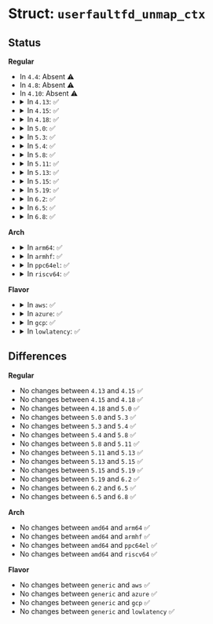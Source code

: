 # Struct: <code>userfaultfd_unmap_ctx</code>

## Status
<b>Regular</b>
<ul>
<li>
In <code>4.4</code>: Absent ⚠️
</li>
<li>
In <code>4.8</code>: Absent ⚠️
</li>
<li>
In <code>4.10</code>: Absent ⚠️
</li>
<li>
<details>
<summary>In <code>4.13</code>: ✅</summary>

```c
struct userfaultfd_unmap_ctx {
    struct userfaultfd_ctx *ctx;
    long unsigned int start;
    long unsigned int end;
    struct list_head list;
};
```
</details>
</li>
<li>
<details>
<summary>In <code>4.15</code>: ✅</summary>

```c
struct userfaultfd_unmap_ctx {
    struct userfaultfd_ctx *ctx;
    long unsigned int start;
    long unsigned int end;
    struct list_head list;
};
```
</details>
</li>
<li>
<details>
<summary>In <code>4.18</code>: ✅</summary>

```c
struct userfaultfd_unmap_ctx {
    struct userfaultfd_ctx *ctx;
    long unsigned int start;
    long unsigned int end;
    struct list_head list;
};
```
</details>
</li>
<li>
<details>
<summary>In <code>5.0</code>: ✅</summary>

```c
struct userfaultfd_unmap_ctx {
    struct userfaultfd_ctx *ctx;
    long unsigned int start;
    long unsigned int end;
    struct list_head list;
};
```
</details>
</li>
<li>
<details>
<summary>In <code>5.3</code>: ✅</summary>

```c
struct userfaultfd_unmap_ctx {
    struct userfaultfd_ctx *ctx;
    long unsigned int start;
    long unsigned int end;
    struct list_head list;
};
```
</details>
</li>
<li>
<details>
<summary>In <code>5.4</code>: ✅</summary>

```c
struct userfaultfd_unmap_ctx {
    struct userfaultfd_ctx *ctx;
    long unsigned int start;
    long unsigned int end;
    struct list_head list;
};
```
</details>
</li>
<li>
<details>
<summary>In <code>5.8</code>: ✅</summary>

```c
struct userfaultfd_unmap_ctx {
    struct userfaultfd_ctx *ctx;
    long unsigned int start;
    long unsigned int end;
    struct list_head list;
};
```
</details>
</li>
<li>
<details>
<summary>In <code>5.11</code>: ✅</summary>

```c
struct userfaultfd_unmap_ctx {
    struct userfaultfd_ctx *ctx;
    long unsigned int start;
    long unsigned int end;
    struct list_head list;
};
```
</details>
</li>
<li>
<details>
<summary>In <code>5.13</code>: ✅</summary>

```c
struct userfaultfd_unmap_ctx {
    struct userfaultfd_ctx *ctx;
    long unsigned int start;
    long unsigned int end;
    struct list_head list;
};
```
</details>
</li>
<li>
<details>
<summary>In <code>5.15</code>: ✅</summary>

```c
struct userfaultfd_unmap_ctx {
    struct userfaultfd_ctx *ctx;
    long unsigned int start;
    long unsigned int end;
    struct list_head list;
};
```
</details>
</li>
<li>
<details>
<summary>In <code>5.19</code>: ✅</summary>

```c
struct userfaultfd_unmap_ctx {
    struct userfaultfd_ctx *ctx;
    long unsigned int start;
    long unsigned int end;
    struct list_head list;
};
```
</details>
</li>
<li>
<details>
<summary>In <code>6.2</code>: ✅</summary>

```c
struct userfaultfd_unmap_ctx {
    struct userfaultfd_ctx *ctx;
    long unsigned int start;
    long unsigned int end;
    struct list_head list;
};
```
</details>
</li>
<li>
<details>
<summary>In <code>6.5</code>: ✅</summary>

```c
struct userfaultfd_unmap_ctx {
    struct userfaultfd_ctx *ctx;
    long unsigned int start;
    long unsigned int end;
    struct list_head list;
};
```
</details>
</li>
<li>
<details>
<summary>In <code>6.8</code>: ✅</summary>

```c
struct userfaultfd_unmap_ctx {
    struct userfaultfd_ctx *ctx;
    long unsigned int start;
    long unsigned int end;
    struct list_head list;
};
```
</details>
</li>
</ul>
<b>Arch</b>
<ul>
<li>
<details>
<summary>In <code>arm64</code>: ✅</summary>

```c
struct userfaultfd_unmap_ctx {
    struct userfaultfd_ctx *ctx;
    long unsigned int start;
    long unsigned int end;
    struct list_head list;
};
```
</details>
</li>
<li>
<details>
<summary>In <code>armhf</code>: ✅</summary>

```c
struct userfaultfd_unmap_ctx {
    struct userfaultfd_ctx *ctx;
    long unsigned int start;
    long unsigned int end;
    struct list_head list;
};
```
</details>
</li>
<li>
<details>
<summary>In <code>ppc64el</code>: ✅</summary>

```c
struct userfaultfd_unmap_ctx {
    struct userfaultfd_ctx *ctx;
    long unsigned int start;
    long unsigned int end;
    struct list_head list;
};
```
</details>
</li>
<li>
<details>
<summary>In <code>riscv64</code>: ✅</summary>

```c
struct userfaultfd_unmap_ctx {
    struct userfaultfd_ctx *ctx;
    long unsigned int start;
    long unsigned int end;
    struct list_head list;
};
```
</details>
</li>
</ul>
<b>Flavor</b>
<ul>
<li>
<details>
<summary>In <code>aws</code>: ✅</summary>

```c
struct userfaultfd_unmap_ctx {
    struct userfaultfd_ctx *ctx;
    long unsigned int start;
    long unsigned int end;
    struct list_head list;
};
```
</details>
</li>
<li>
<details>
<summary>In <code>azure</code>: ✅</summary>

```c
struct userfaultfd_unmap_ctx {
    struct userfaultfd_ctx *ctx;
    long unsigned int start;
    long unsigned int end;
    struct list_head list;
};
```
</details>
</li>
<li>
<details>
<summary>In <code>gcp</code>: ✅</summary>

```c
struct userfaultfd_unmap_ctx {
    struct userfaultfd_ctx *ctx;
    long unsigned int start;
    long unsigned int end;
    struct list_head list;
};
```
</details>
</li>
<li>
<details>
<summary>In <code>lowlatency</code>: ✅</summary>

```c
struct userfaultfd_unmap_ctx {
    struct userfaultfd_ctx *ctx;
    long unsigned int start;
    long unsigned int end;
    struct list_head list;
};
```
</details>
</li>
</ul>

## Differences
<b>Regular</b>
<ul>
<li>
No changes between <code>4.13</code> and <code>4.15</code> ✅
</li>
<li>
No changes between <code>4.15</code> and <code>4.18</code> ✅
</li>
<li>
No changes between <code>4.18</code> and <code>5.0</code> ✅
</li>
<li>
No changes between <code>5.0</code> and <code>5.3</code> ✅
</li>
<li>
No changes between <code>5.3</code> and <code>5.4</code> ✅
</li>
<li>
No changes between <code>5.4</code> and <code>5.8</code> ✅
</li>
<li>
No changes between <code>5.8</code> and <code>5.11</code> ✅
</li>
<li>
No changes between <code>5.11</code> and <code>5.13</code> ✅
</li>
<li>
No changes between <code>5.13</code> and <code>5.15</code> ✅
</li>
<li>
No changes between <code>5.15</code> and <code>5.19</code> ✅
</li>
<li>
No changes between <code>5.19</code> and <code>6.2</code> ✅
</li>
<li>
No changes between <code>6.2</code> and <code>6.5</code> ✅
</li>
<li>
No changes between <code>6.5</code> and <code>6.8</code> ✅
</li>
</ul>
<b>Arch</b>
<ul>
<li>
No changes between <code>amd64</code> and <code>arm64</code> ✅
</li>
<li>
No changes between <code>amd64</code> and <code>armhf</code> ✅
</li>
<li>
No changes between <code>amd64</code> and <code>ppc64el</code> ✅
</li>
<li>
No changes between <code>amd64</code> and <code>riscv64</code> ✅
</li>
</ul>
<b>Flavor</b>
<ul>
<li>
No changes between <code>generic</code> and <code>aws</code> ✅
</li>
<li>
No changes between <code>generic</code> and <code>azure</code> ✅
</li>
<li>
No changes between <code>generic</code> and <code>gcp</code> ✅
</li>
<li>
No changes between <code>generic</code> and <code>lowlatency</code> ✅
</li>
</ul>
